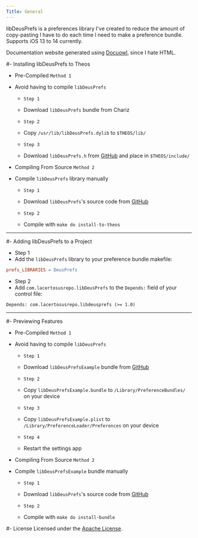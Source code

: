 ```yaml
---
Title: General
---
```

libDeusPrefs is a preferences library I've created to reduce the amount of copy-pasting I have to do each time I need to make a preference bundle. Supports iOS 13 to 14 currently.

Documentation website generated using [Docuowl](https://github.com/docuowl/docuowl), since I hate HTML.

#- Installing libDeusPrefs to Theos
- Pre-Compiled `Method 1`
- Avoid having to compile `libDeusPrefs`
  - `Step 1`
  - Download `libDeusPrefs` bundle from Chariz

  - `Step 2`
  - Copy `/usr/lib/libDeusPrefs.dylib` to `$THEOS/lib/`

  - `Step 3`
  - Download `libDeusPrefs.h` from [GitHub](https://github.com/LacertosusRepo/libDeusPrefs/releases/latest) and place in `$THEOS/include/`


- Compiling From Source `Method 2`
- Compile `libDeusPrefs` library manually
  - `Step 1`
  - Download `libDeusPrefs`'s source code from [GitHub](https://github.com/LacertosusRepo/libDeusPrefs)

  - `Step 2`
  - Compile with `make do install-to-theos`

---

#- Adding libDeusPrefs to a Project
- Step 1
- Add the `libDeusPrefs` library to your preference bundle makefile:
```makefile
prefs_LIBRARIES = DeusPrefs
```

- Step 2
- Add `com.lacertosusrepo.libDeusPrefs` to the `Depends:` field of your control file:
```control
Depends: com.lacertosusrepo.libdeusprefs (>= 1.0)
```

---

#- Previewing Features
- Pre-Compiled `Method 1`
- Avoid having to compile `libDeusPrefs`
  - `Step 1`
  - Download `libDeusPrefsExample` bundle from [GitHub](https://github.com/LacertosusRepo/libDeusPrefs/tree/main/source/ExamplePreferenceBundle)

  - `Step 2`
  - Copy `libDeusPrefsExample.bundle` to `/Library/PreferenceBundles/` on your device

  - `Step 3`
  - Copy `libDeusPrefsExample.plist` to `/Library/PreferenceLoader/Preferences` on your device

  - `Step 4`
  - Restart the settings app

- Compiling From Source `Method 2`
- Compile `libDeusPrefsExample` bundle manually
  - `Step 1`
  - Download `libDeusPrefs`'s source code from [GitHub](https://github.com/LacertosusRepo/libDeusPrefs/tree/main/source)

  - `Step 2`
  - Compile with `make do install-bundle`

#- License
Licensed under the [Apache License](https://github.com/LacertosusRepo/libDeusPrefs/blob/main/LICENSE).
